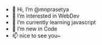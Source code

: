 - 👋 Hi, I’m @mnprasetya
- 👀 I’m interested in WebDev
- 🌱 I’m currently learning javascript
- 💞️ I’m new in Code
- 📫 nice to see you~
